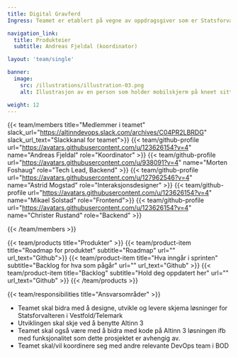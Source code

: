 ```yaml
---
title: Digital Gravferd
Ingress: Teamet er etablert på vegne av oppdragsgiver som er Statsforvalteren i Vestfold/Telemark, hvor målet fremover er å få digitalisert og forenklet skjemaer/prosesser ifb med livshendelsen gravferd/dødsbo

navigation_link:
  title: Produkteier
  subtitle: Andreas Fjeldal (koordinator)

layout: 'team/single'

banner:
  image:
    src: /illustrations/illustration-03.png
    alt: Illustrasjon av en person som holder mobilskjerm på kneet sitt

weight: 12
---
```


{{< team/members title="Medlemmer i teamet" slack_url="https://altinndevops.slack.com/archives/C04PR2LBRDG" slack_url_text="Slackkanal for teamet">}}
{{< team/github-profile url="https://avatars.githubusercontent.com/u/123626154?v=4" name="Andreas Fjeldal" role="Koordinator" >}}
{{< team/github-profile url="https://avatars.githubusercontent.com/u/938091?v=4" name="Morten Foshaug" role="Tech Lead, Backend" >}}
{{< team/github-profile url="https://avatars.githubusercontent.com/u/127962546?v=4" name="Astrid Mogstad" role="Interaksjonsdesigner" >}}
{{< team/github-profile url="https://avatars.githubusercontent.com/u/123626154?v=4" name="Mikael Solstad" role="Frontend">}}
{{< team/github-profile url="https://avatars.githubusercontent.com/u/123626154?v=4" name="Christer Rustand" role="Backend" >}}

{{< /team/members >}}

{{< team/products title="Produkter" >}}
{{< team/product-item title="Roadmap for produktet" subtitle="Roadmap" url="" url_text="Github">}}
{{< team/product-item title="Hva inngår i sprinten" subtitle="Backlog for hva som pågår" url="" url_text="Github" >}}
{{< team/product-item title="Backlog" subtitle="Hold deg oppdatert her" url="" url_text="Github" >}}
{{< /team/products >}}

{{< team/responsibilities title="Ansvarsområder" >}}

- Teamet skal bidra med å designe, utvikle og levere skjema løsninger for Statsforvalteren i Vestfold/Telemark
- Utviklingen skal skje ved å benytte Altinn 3
- Teamet skal også være med å bidra med kode på Altinn 3 løsningen ifb med funksjonalitet som dette prosjektet er avhengig av. 
- Teamet skal/vil koordinere seg med andre relevante DevOps team i BOD

